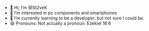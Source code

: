 - 👋 Hi, I’m @St2veK
- 👀 I’m interested in pc components and smartphones
- 🌱 I’m currently learning to be a developer, but not sure I could be.
- 😄 Pronouns: Not actually a pronoun. Ezekiel 16:6

<!---
St2veK/St2veK is a ✨ special ✨ repository because its `README.md` (this file) appears on your GitHub profile.
You can click the Preview link to take a look at your changes.
--->
